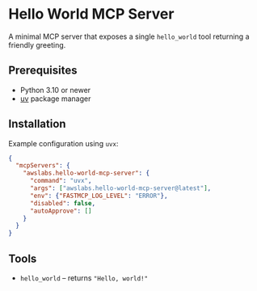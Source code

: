 # Hello World MCP Server

A minimal MCP server that exposes a single `hello_world` tool returning a friendly greeting.

## Prerequisites
- Python 3.10 or newer
- [uv](https://github.com/astral-sh/uv) package manager

## Installation
Example configuration using `uvx`:
```json
{
  "mcpServers": {
    "awslabs.hello-world-mcp-server": {
      "command": "uvx",
      "args": ["awslabs.hello-world-mcp-server@latest"],
      "env": {"FASTMCP_LOG_LEVEL": "ERROR"},
      "disabled": false,
      "autoApprove": []
    }
  }
}
```

## Tools
- `hello_world` &ndash; returns `"Hello, world!"`
